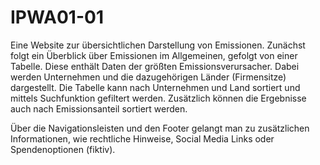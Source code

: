# IPWA01-01

Eine Website zur übersichtlichen Darstellung von Emissionen. Zunächst folgt ein Überblick über Emissionen im Allgemeinen, gefolgt von einer Tabelle.
Diese enthält Daten der größten Emissionsverursacher. Dabei werden Unternehmen und die dazugehörigen Länder (Firmensitze) dargestellt. Die Tabelle 
kann nach Unternehmen und Land sortiert und mittels Suchfunktion gefiltert werden. Zusätzlich können die Ergebnisse auch nach Emissionsanteil sortiert werden.

Über die Navigationsleisten und den Footer gelangt man zu zusätzlichen Informationen, wie rechtliche Hinweise, Social Media Links oder Spendenoptionen (fiktiv).
